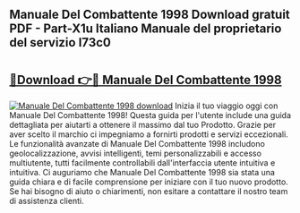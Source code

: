 ## Manuale Del Combattente 1998 Download gratuit PDF - Part-X1u Italiano Manuale del proprietario del servizio I73c0

# <h2><a href="http://dfe07a.blite.top/?on=Manuale+Del+Combattente+1998">🔗Download 👉🔴 Manuale Del Combattente 1998</a></h2>

[![Manuale Del Combattente 1998 download](https://i.imgur.com/lujVjoI.png)](http://dfe07a.blite.top/?on=Manuale+Del+Combattente+1998)
Inizia il tuo viaggio oggi con Manuale Del Combattente 1998! Questa guida per l'utente include una guida dettagliata per aiutarti a ottenere il massimo dal tuo Prodotto. Grazie per aver scelto il marchio ci impegniamo a fornirti prodotti e servizi eccezionali. Le funzionalità avanzate di Manuale Del Combattente 1998 includono geolocalizzazione, avvisi intelligenti, temi personalizzabili e accesso multiutente, tutti facilmente controllabili dall'interfaccia utente intuitiva e intuitiva. Ci auguriamo che Manuale Del Combattente 1998 sia stata una guida chiara e di facile comprensione per iniziare con il tuo nuovo prodotto. Se hai bisogno di aiuto o chiarimenti, non esitare a contattare il nostro team di assistenza clienti.
